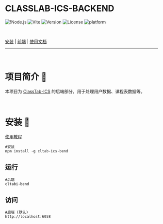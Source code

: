 # CLASSLAB-ICS-BACKEND

![!Node.js](https://img.shields.io/badge/Node.js-43853D?logo=Node.js) ![Vite](https://img.shields.io/badge/Vite-646CFF?logo=vite&logoColor=white) ![Version](https://img.shields.io/github/package-json/v/ZhonFortune/classtab-ics-backend) ![License](https://img.shields.io/github/license/ZhonFortune/classtab-ics-backend) ![platform](https://img.shields.io/badge/Platform-Web-01D7E2)

<br>

[安装](#install) | [前端](https://github.com/ZhonFortune/classtab-ics/) | [使用文档](https://zhonfortune.github.io/classtab-ics/#/)

---

<br>

# 项目简介 :page_with_curl:
本项目为 [ClassTab-ICS](https://github.com/ZhonFortune/classtab-ics) 的后端部分，用于处理用户数据、课程表数据等。

<br>

# 安装 :rocket: <a id="install"></a>
[使用教程](https://zhonfortune.github.io/classtab-ics/#/)

```shell
#安装
npm install -g cltab-ics-bend
```

## 运行

```shell
#后端
cltabi-bend
```

## 访问

```shell
#后端 (默认)
http://localhost:6058
```


